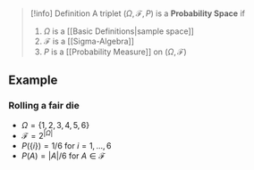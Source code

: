 >[!info] Definition
>A triplet $(\Omega, \mathcal{F}, P)$ is a **Probability Space** if  
>1. $\Omega$ is a [[Basic Definitions|sample space]]
>2. $\mathcal{F}$ is a [[Sigma-Algebra]] 
>3. $P$ is a [[Probability Measure]] on $(\Omega, \mathcal{F})$

## Example

### Rolling a fair die

- $\Omega = \{1,2,3,4,5,6\}$
- $\mathcal{F} = 2^{|\Omega|}$
- $P(\{i\}) = 1/6$  for $i = 1,...,6$
- $P(A) = |A| / 6$  for $A \in \mathcal{F}$

